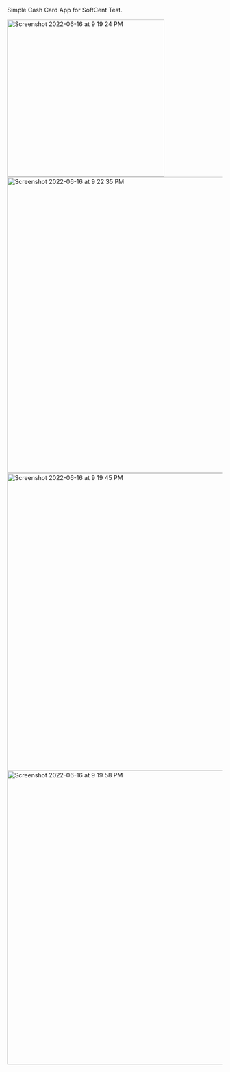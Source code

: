 Simple Cash Card App for SoftCent Test.

<img width="367" alt="Screenshot 2022-06-16 at 9 19 24 PM" src="https://user-images.githubusercontent.com/45460114/174104076-4402d5c4-a9ae-4ff1-a2cd-bdd6e8c3f703.png">

<img width="690" alt="Screenshot 2022-06-16 at 9 22 35 PM" src="https://user-images.githubusercontent.com/45460114/174104566-d5b782a7-9bd1-4667-8e7b-2948dc40f7a3.png">


<img width="693" alt="Screenshot 2022-06-16 at 9 19 45 PM" src="https://user-images.githubusercontent.com/45460114/174104107-cac9c49a-00ed-41a4-87d6-133b9df19e70.png">

<img width="685" alt="Screenshot 2022-06-16 at 9 19 58 PM" src="https://user-images.githubusercontent.com/45460114/174104121-abb890cb-d9bb-46b9-b206-8cf4ff6aa72c.png">


